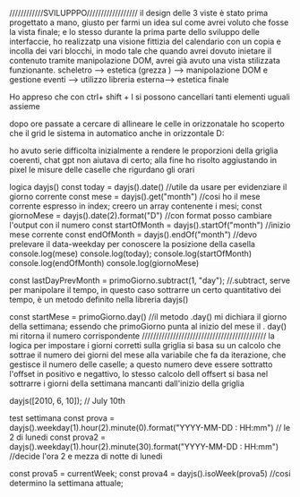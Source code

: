 ////////////SVILUPPPO//////////////////
il design delle 3 viste è stato prima progettato a mano, giusto per farmi un idea sul come avrei voluto che fosse la vista finale;
e lo stesso durante la prima parte dello sviluppo delle interfaccie, ho realizzatp una visione fittizia del calendario con un copia e incolla dei vari blocchi, in modo tale che quando avrei dovuto inietare il contenuto tramite manipolazione DOM, avrei già avuto una vista stilizzata funzionante.
scheletro --> estetica (grezza ) --> manipolazione DOM e gestione eventi --> utilizzo libreria esterna--> estetica finale

Ho appreso che con ctrl+ shift + l si possono cancellari tanti elementi uguali assieme

dopo ore passate a cercare di allineare le celle in orizzonatale ho scoperto che il grid le sistema in automatico anche in orizzontale D:

ho avuto serie difficolta inizialmente a rendere le proporzioni della griglia coerenti, chat gpt non aiutava di certo; alla fine ho risolto aggiustando in pixel le misure delle caselle che rigurdano gli orari





logica dayjs() 
const today = dayjs().date() //utile da usare per evidenziare il giorno corrente
const mese = dayjs().get("month") //cosi ho il mese corrente espresso in index; creero un array contenente i mesi;
const giornoMese = dayjs().date(2).format("D") //con format posso cambiare l'output con il numero
const startOfMonth = dayjs().startOf("month") //inizio mese corrente
const endOfMonth = dayjs().endOf("month")
//devo prelevare il data-weekday per conoscere la posizione della casella 
console.log(mese)
console.log(today);
console.log(startOfMonth)
console.log(endOfMonth)
console.log(giornoMese)


const lastDayPrevMonth = primoGiorno.subtract(1, "day"); //.subtract, serve per manipolare il tempo, in questo caso sottrarre un certo quantitativo dei tempo, è un metodo definito nella libreria dayjs()

const startMese = primoGiorno.day() //il metodo .day() mi dichiara il giorno della settimana; essendo che primoGiorno punta al inizio del mese il . day() mi ritorna il numero corrispondente
////////////////////////////////////////////
la logica per impostare i giorni corretti sulla griglia si basa su un calcolo che sottrae il numero dei giorni del mese alla variabile che fa da iterazione, che gestisce il numero delle caselle; a questo numero deve essere sottratto l'offset in positivo e negattivo, lo stesso calcolo dell offsert si basa nel sottrarre i giorni della settimana mancanti dall'inizio della griglia

dayjs([2010, 6, 10]); // July 10th

test settimana
const prova = dayjs().weekday(1).hour(2).minute(0).format("YYYY-MM-DD : HH:mm") // le 2 di lunedi
const prova2 = dayjs().weekday(1).hour(2).minute(30).format("YYYY-MM-DD : HH:mm") //decide l'ora 2 e mezza di notte di lunedi

const prova5 = currentWeek;
const prova4 = dayjs().isoWeek(prova5) //cosi determino la settimana attuale;